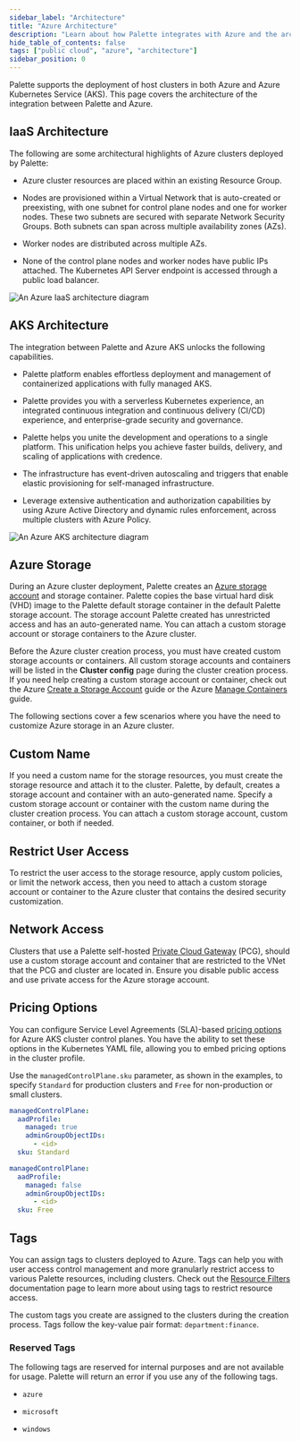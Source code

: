 ```yaml
---
sidebar_label: "Architecture"
title: "Azure Architecture"
description: "Learn about how Palette integrates with Azure and the architecture that powers the integration"
hide_table_of_contents: false
tags: ["public cloud", "azure", "architecture"]
sidebar_position: 0
---
```


Palette supports the deployment of host clusters in both Azure and Azure Kubernetes Service (AKS). This page covers the
architecture of the integration between Palette and Azure.

## IaaS Architecture

The following are some architectural highlights of Azure clusters deployed by Palette:

- Azure cluster resources are placed within an existing Resource Group.

- Nodes are provisioned within a Virtual Network that is auto-created or preexisting, with one subnet for control plane
  nodes and one for worker nodes. These two subnets are secured with separate Network Security Groups. Both subnets can
  span across multiple availability zones (AZs).

- Worker nodes are distributed across multiple AZs.

- None of the control plane nodes and worker nodes have public IPs attached. The Kubernetes API Server endpoint is
  accessed through a public load balancer.

![An Azure IaaS architecture diagram](/clusters_azure_architecture_iaas-overview.webp)

## AKS Architecture

The integration between Palette and Azure AKS unlocks the following capabilities.

- Palette platform enables effortless deployment and management of containerized applications with fully managed AKS.

- Palette provides you with a serverless Kubernetes experience, an integrated continuous integration and continuous
  delivery (CI/CD) experience, and enterprise-grade security and governance.

- Palette helps you unite the development and operations to a single platform. This unification helps you achieve faster
  builds, delivery, and scaling of applications with credence.

- The infrastructure has event-driven autoscaling and triggers that enable elastic provisioning for self-managed
  infrastructure.

- Leverage extensive authentication and authorization capabilities by using Azure Active Directory and dynamic rules
  enforcement, across multiple clusters with Azure Policy.

![An Azure AKS architecture diagram](/clusters_azure_architecture_aks-diagram.webp)

## Azure Storage

During an Azure cluster deployment, Palette creates an
[Azure storage account](https://learn.microsoft.com/en-us/azure/storage/common/storage-account-overview) and storage
container. Palette copies the base virtual hard disk (VHD) image to the Palette default storage container in the default
Palette storage account. The storage account Palette created has unrestricted access and has an auto-generated name. You
can attach a custom storage account or storage containers to the Azure cluster.

Before the Azure cluster creation process, you must have created custom storage accounts or containers. All custom
storage accounts and containers will be listed in the **Cluster config** page during the cluster creation process. If
you need help creating a custom storage account or container, check out the Azure
[Create a Storage Account](https://learn.microsoft.com/en-us/azure/storage/common/storage-account-create?tabs=azure-portal)
guide or the Azure [Manage Containers](https://learn.microsoft.com/en-us/azure/storage/blobs/blob-containers-portal)
guide.

The following sections cover a few scenarios where you have the need to customize Azure storage in an Azure cluster.

## Custom Name

If you need a custom name for the storage resources, you must create the storage resource and attach it to the cluster.
Palette, by default, creates a storage account and container with an auto-generated name. Specify a custom storage
account or container with the custom name during the cluster creation process. You can attach a custom storage account,
custom container, or both if needed.

## Restrict User Access

To restrict the user access to the storage resource, apply custom policies, or limit the network access, then you need
to attach a custom storage account or container to the Azure cluster that contains the desired security customization.

## Network Access

Clusters that use a Palette self-hosted [Private Cloud Gateway](../../pcg/architecture.md) (PCG), should use a custom
storage account and container that are restricted to the VNet that the PCG and cluster are located in. Ensure you
disable public access and use private access for the Azure storage account.

## Pricing Options

You can configure Service Level Agreements (SLA)-based
[pricing options](https://learn.microsoft.com/en-us/azure/aks/free-standard-pricing-tiers) for Azure AKS cluster control
planes. You have the ability to set these options in the Kubernetes YAML file, allowing you to embed pricing options in
the cluster profile.

Use the `managedControlPlane.sku` parameter, as shown in the examples, to specify `Standard` for production clusters and
`Free` for non-production or small clusters.

<Tabs queryString="charge-options">
<TabItem label="Standard" value="standard">

```yaml
managedControlPlane:
  aadProfile:
    managed: true
    adminGroupObjectIDs:
      - <id>
  sku: Standard
```

</TabItem>

<TabItem label="Free" value="free">

```yaml
managedControlPlane:
  aadProfile:
    managed: false
    adminGroupObjectIDs:
      - <id>
  sku: Free
```

</TabItem>

</Tabs>

## Tags

You can assign tags to clusters deployed to Azure. Tags can help you with user access control management and more
granularly restrict access to various Palette resources, including clusters. Check out the
[Resource Filters](../../cluster-management/cluster-tag-filter/create-add-filter.md) documentation page to learn more
about using tags to restrict resource access.

The custom tags you create are assigned to the clusters during the creation process. Tags follow the key-value pair
format: `department:finance`.

### Reserved Tags

The following tags are reserved for internal purposes and are not available for usage. Palette will return an error if
you use any of the following tags.

- `azure`

- `microsoft`

- `windows`
